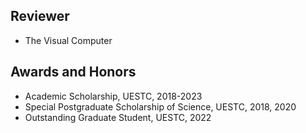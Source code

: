 ## Reviewer
<ul>
  <li>  The Visual Computer  </li> 
</ul>


## Awards and Honors


<ul>
  <li> Academic Scholarship, UESTC, 2018-2023</li>
  <li> Special Postgraduate Scholarship of Science, UESTC, 2018, 2020</li>
  <li> Outstanding Graduate Student, UESTC, 2022 </li>
  
</ul>






